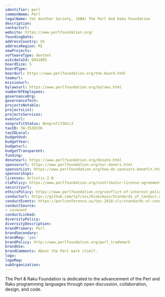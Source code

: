 ```yaml
---
identifier: perl
commonName: Perl
legalName: Yet Another Society, (DBA) The Perl And Raku Foundation
description:
contacturl:
website: https://www.perlfoundation.org/
foundingDate:
addressCountry: US
addressRegion: MI
newProjects:
softwareType: devtool
wikidataId: Q941805
boardSize: 5
boardType:
boardurl: https://www.perlfoundation.org/the-board.html
teamurl:
missionurl:
bylawsurl: https://www.perlfoundation.org/bylaws.html
numberOfEmployees:
governanceOrg:
governanceTech:
projectsNotable:
projectsList:
projectsServices:
eventurl:
nonprofitStatus: Nonprofit501c3
taxID: 38-3536536
taxIDLocal:
budgetUsd:
budgetYear:
budgeturl:
budgetTransparent:
funding:
donateurl: https://www.perlfoundation.org/donate.html
sponsorurl: https://www.perlfoundation.org/our-donors.html
sponsorList: https://www.perlfoundation.org/how-do-sponsors-benefit.html
sponsorships:
licenses: Artistic-2.0
claPolicy: https://www.perlfoundation.org/contributor-license-agreement.html
securityurl:
ethicsPolicy: https://www.perlfoundation.org/conflict-of-interest-policy.html
conducturl: https://github.com/tpf/soc/blob/main/Standards_of_Conduct.md
conductEvents: https://perlconference.us/tpc-2018-slc/standards-of-conduct/
conductSource:
- covenant
conductLinked:
diversityPolicy:
diversityDescription:
brandPrimary: Perl
brandSecondary:
brandReg: 'yes'
brandPolicy: http://www.perlfoundation.org/perl_trademark
brandUse:
brandComments: About the Perl mark itself.
logo:
logoReg:
subOrganization:
---
```


The Perl & Raku Foundation is dedicated to the advancement of the Perl and Raku programming languages through open discussion, collaboration, design, and code.
